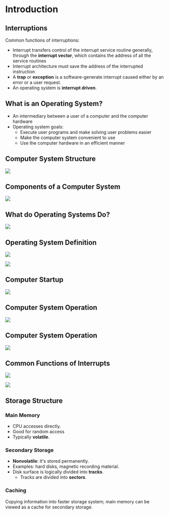 # Introduction

## Interruptions

Common functions of interruptions:

* Interrupt transfers control of the interrupt service routine generally, through the **interrupt vector**, which contains the address of all the service routines
* Interrupt architecture must save the address of the interrupted instruction
* A **trap** or **exception** is a software-generate interrupt caused either by an error or a user request.
* An operating system is **interrupt driven**.

## What is an Operating System?

* An intermediary between a user of a computer and the computer hardware
* Operating system goals:&#x20;
  * Execute user programs and make solving user problems easier
  * Make the computer system convenient to use
  * Use the computer hardware in an efficient manner

## Computer System Structure

![](<../../.gitbook/assets/image (127).png>)

## Components of a Computer System

![](<../../.gitbook/assets/image (126).png>)

## What do Operating Systems Do?

![](<../../.gitbook/assets/image (128).png>)

## Operating System Definition

![](<../../.gitbook/assets/image (129).png>)

![](<../../.gitbook/assets/image (130).png>)

## Computer Startup

![](<../../.gitbook/assets/image (131).png>)

## Computer System Operation

![](<../../.gitbook/assets/image (149).png>)

## Computer System Operation

![](<../../.gitbook/assets/image (133).png>)

## Common Functions of Interrupts

![](<../../.gitbook/assets/image (134).png>)

![](<../../.gitbook/assets/image (135).png>)





## Storage Structure

### Main Memory

* CPU accesses directly.
* Good for random access
* Typically **volatile**.

### Secondary Storage

* **Nonvolatile**: it's stored permanently.
* Examples: hard disks, magnetic recording material.
* Disk surface is logically divided into **tracks**.&#x20;
  * Tracks are divided into **sectors**.

### Caching

Copying information into faster storage system; main memory can be viewed as a cache for secondary storage.


